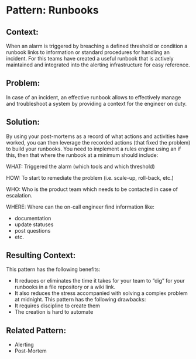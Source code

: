 # Pattern: Runbooks
## Context:
When an alarm is triggered by breaching a defined threshold or condition a runbook links to information or standard procedures for handling an incident. For this teams have created a useful runbook that is actively maintained and integrated into the alerting infrastructure for easy reference.
## Problem:
In case of an incident, an effective runbook allows to effectively manage and troubleshoot a system by providing a context for the engineer on duty.
## Solution:
By using your post-mortems as a record of what actions and activities have worked, you can then leverage the recorded actions (that fixed the problem) to build your runbooks. You need to implement a rules engine using an if this, then that where the runbook at a minimum should include:

WHAT: Triggered the alarm (which tools and which threshold)

HOW: To start to remediate the problem (i.e. scale-up, roll-back, etc.)

WHO: Who is the product team which needs to be contacted in case of escalation.

WHERE: Where can the on-call engineer find information like:
* documentation
* update statuses
* post questions
* etc.
## Resulting Context:
This pattern has the following benefits:
* It reduces or eliminates the time it takes for your team to “dig” for your runbooks in a file repository or a wiki link. 
* It also reduces the stress accompanied with solving a complex problem at midnight.
This pattern has the following drawbacks:
* It requires discipline to create them
* The creation is hard to automate
## Related Pattern:
* Alerting
* Post-Mortem
